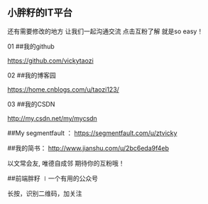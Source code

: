 

## 小胖籽的IT平台
 还有需要修改的地方
让我们一起沟通交流
点击互粉了解
就是so easy！
                        

01
##我的github

https://github.com/vickytaozi


02
##我的博客园

https://home.cnblogs.com/u/taozi123/


03
##我的CSDN

http://my.csdn.net/my/mycsdn




##My  segmentfault ：
https://segmentfault.com/u/ztvicky


##我的简书： 
http://www.jianshu.com/u/2bc6eda9f4eb


以文常会友,
唯德自成邻
期待你的互粉哦！

##前端胖籽 ∣一个有用的公众号

长按，识别二维码，加关注
